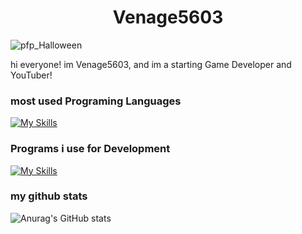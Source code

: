 <h1 align="center">Venage5603</h1>

![pfp_Halloween](https://github.com/Venage5603/Venage5603/assets/116987090/8a99c1e8-d85c-4963-84f3-87ec04dc62df)

hi everyone! im Venage5603, and im a starting Game Developer and YouTuber!
### most used Programing Languages

[![My Skills](https://skillicons.dev/icons?i=cs,cpp,c,md&theme=dark)](https://skillicons.dev)

### Programs i use for Development

[![My Skills](https://skillicons.dev/icons?i=git,github,unreal,visualstudio,dotnet&theme=dark)](https;//skillicons.dev)

### my github stats

![Anurag's GitHub stats](https://github-readme-stats.vercel.app/api?username=Venage5603&show_icons=true&theme=tokyonight)
